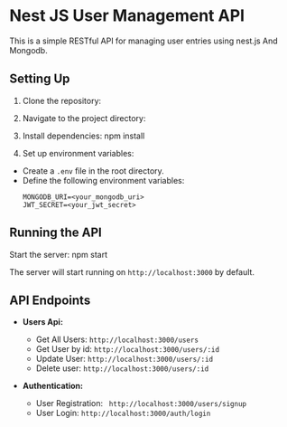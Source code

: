 # Nest JS User Management API

This is a simple RESTful API for managing user entries using nest.js And Mongodb.

## Setting Up

1. Clone the repository:

2. Navigate to the project directory:

3. Install dependencies:
   npm install

4. Set up environment variables:

- Create a `.env` file in the root directory.
- Define the following environment variables:
  ```
  MONGODB_URI=<your_mongodb_uri>
  JWT_SECRET=<your_jwt_secret>
  
  ```

## Running the API

Start the server: npm start

The server will start running on `http://localhost:3000` by default.

## API Endpoints

- **Users Api:**

  - Get All Users: `http://localhost:3000/users`
  - Get User by id: `http://localhost:3000/users/:id`
  - Update User: `http://localhost:3000/users/:id`
  - Delete user: `http://localhost:3000/users/:id`

- **Authentication:**
  - User Registration: ` http://localhost:3000/users/signup`
  - User Login: `http://localhost:3000/auth/login`
